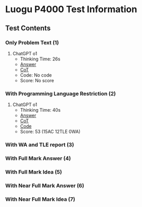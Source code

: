 # Luogu P4000 Test Information

## Test Contents

### Only Problem Text (1)

1. ChatGPT o1
    - Thinking Time: 26s
    - [Answer](./Part1/ChatGPT_o1.md)
    - [CoT](./Part1/ChatGPT_o1_CoT.md)
    - Code: No code
    - Score: No score

### With Programming Language Restriction (2)

1. ChatGPT o1
    - Thinking Time: 40s
    - [Answer](./Part2/ChatGPT_o1.md)
    - [CoT](./Part2/ChatGPT_o1_CoT.md)
    - [Code](./Part2/CharGPT_o1_Code.md)
    - Score: 53 (15AC 12TLE 0WA)

### With WA and TLE report (3)

### With Full Mark Answer (4)

### With Full Mark Idea (5)

### With Near Full Mark Answer (6)

### With Near Full Mark Idea (7)
